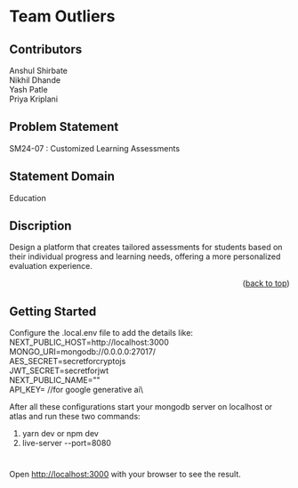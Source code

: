 # Team Outliers

## Contributors

Anshul Shirbate\
Nikhil Dhande\
Yash Patle \
Priya Kriplani




## Problem Statement

SM24-07 : Customized Learning Assessments

## Statement Domain
Education

## Discription
 Design a platform that creates tailored assessments for students based on
 their individual progress and learning needs, offering a more personalized
 evaluation experience.




<p align="right">(<a href="#readme-top">back to top</a>)</p>

## Getting Started

Configure the .local.env file to add the details like:\
NEXT_PUBLIC_HOST=http://localhost:3000\
MONGO_URI=mongodb://0.0.0.0:27017/<Database name>\
AES_SECRET=secretforcryptojs\
JWT_SECRET=secretforjwt\
NEXT_PUBLIC_NAME="<App Name>"\
API_KEY=<API KEY> //for google generative ai\


After all these configurations start your mongodb server on localhost or atlas and run these two commands:
1. yarn dev or npm dev
2. live-server --port=8080

#

Open [http://localhost:3000](http://localhost:3000) with your browser to see the result.
